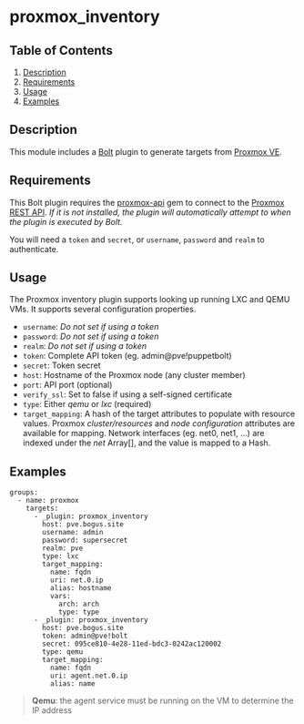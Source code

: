 # proxmox_inventory

## Table of Contents

1. [Description](#description)
1. [Requirements](#requirements)
1. [Usage](#usage)
1. [Examples](#examples)

## Description

This module includes a [Bolt] plugin to generate targets from [Proxmox VE].

## Requirements

This Bolt plugin requires the [proxmox-api] gem to connect to the [Proxmox
REST API]. _If it is not installed, the plugin will automatically attempt to
when the plugin is executed by Bolt._

You will need a `token` and `secret`, or `username`, `password` and `realm` to
authenticate.

## Usage

The Proxmox inventory plugin supports looking up running LXC and QEMU VMs.
It supports several configuration properties.

* `username`: _Do not set if using a token_
* `password`: _Do not set if using a token_
* `realm`: _Do not set if using a token_
* `token`: Complete API token (eg. admin@pve!puppetbolt)
* `secret`: Token secret
* `host`: Hostname of the Proxmox node (any cluster member)
* `port`: API port (optional)
* `verify_ssl`: Set to false if using a self-signed certificate
* `type`: Either *qemu* or *lxc* (required)
* `target_mapping`: A hash of the target attributes to populate with resource
  values. Proxmox *cluster/resources* and *node configuration* attributes are
  available for mapping. Network interfaces (eg. net0, net1, ...) are
  indexed under the *net* Array[], and the value is mapped to a Hash.

## Examples

```
groups:
  - name: proxmox
    targets:
      - _plugin: proxmox_inventory
        host: pve.bogus.site
        username: admin
        password: supersecret
        realm: pve
        type: lxc
        target_mapping:
          name: fqdn
          uri: net.0.ip
          alias: hostname
          vars:
            arch: arch
            type: type
      - _plugin: proxmox_inventory
        host: pve.bogus.site
        token: admin@pve!bolt
        secret: 095ce810-4e28-11ed-bdc3-0242ac120002
        type: qemu
        target_mapping:
          name: fqdn
          uri: agent.net.0.ip
          alias: name
```

> **Qemu**: the agent service must be running on the VM to determine the IP address

[proxmox-api]: https://rubygems.org/gems/proxmox-api/
[Proxmox REST API]: https://pve.proxmox.com/pve-docs/api-viewer/
[Bolt]: https://puppet.com/docs/bolt/latest/bolt.html
[Proxmox VE]: https://www.proxmox.com/en/proxmox-ve
[patch]: https://github.com/L-Eugene/proxmox-api/pull/1
